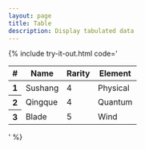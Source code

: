```yaml
---
layout: page
title: Table
description: Display tabulated data
---
```


{% include try-it-out.html code='<table class="table">
  <thead>
    <tr>
      <th scope="col">#</th>
      <th scope="col">Name</th>
      <th scope="col">Rarity</th>
      <th scope="col">Element</th>
    </tr>
  </thead>
  <tbody>
    <tr class="table-active">
      <th scope="row">1</th>
      <td>Sushang</td>
      <td>4</td>
      <td>Physical</td>
    </tr>
    <tr>
      <th scope="row">2</th>
      <td>Qingque</td>
      <td>4</td>
      <td>Quantum</td>
    </tr>
    <tr>
      <th scope="row">3</th>
      <td>Blade</td>
      <td>5</td>
      <td>Wind</td>
    </tr>
  </tbody>
</table>' %}